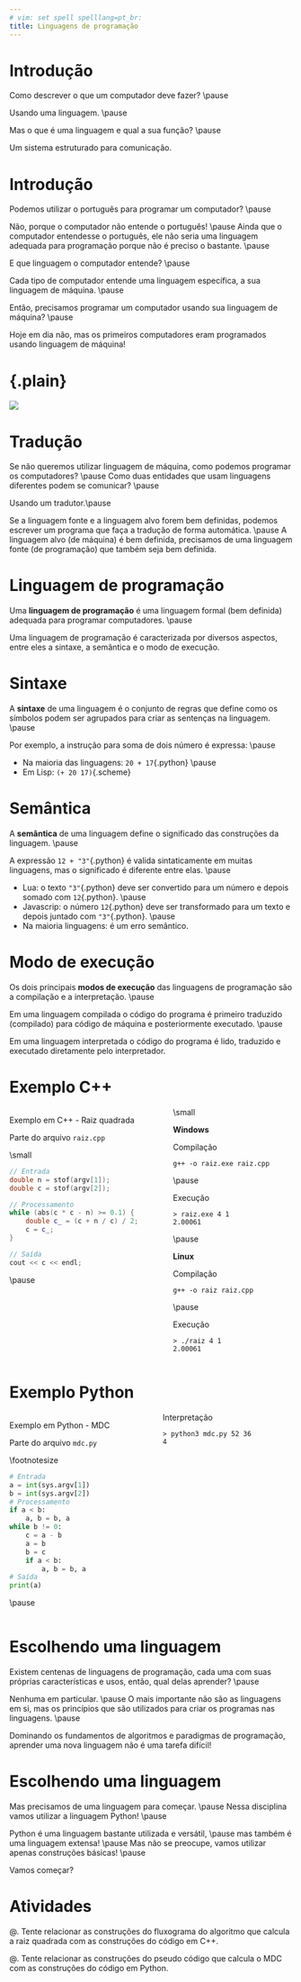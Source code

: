 ```yaml
---
# vim: set spell spelllang=pt_br:
title: Linguagens de programação
---
```


# Introdução

Como descrever o que um computador deve fazer? \pause

Usando uma linguagem. \pause

Mas o que é uma linguagem e qual a sua função? \pause

Um sistema estruturado para comunicação.


# Introdução

Podemos utilizar o português para programar um computador? \pause

Não, porque o computador não entende o português! \pause Ainda que o computador entendesse o português, ele não seria uma linguagem adequada para programação porque não é preciso o bastante. \pause

E que linguagem o computador entende? \pause

Cada tipo de computador entende uma linguagem específica, a sua linguagem de máquina. \pause

Então, precisamos programar um computador usando sua linguagem de máquina? \pause

Hoje em dia não, mas os primeiros computadores eram programados usando linguagem de máquina!

# {.plain}

![](imagens/eniac.jpeg)


# Tradução

Se não queremos utilizar linguagem de máquina, como podemos programar os computadores? \pause Como duas entidades que usam linguagens diferentes podem se comunicar? \pause

Usando um tradutor.\pause

Se a linguagem fonte e a linguagem alvo forem bem definidas, podemos escrever um programa que faça a tradução de forma automática. \pause A linguagem alvo (de máquina) é bem definida, precisamos de uma linguagem fonte (de programação) que também seja bem definida.


# Linguagem de programação

Uma **linguagem de programação** é uma linguagem formal (bem definida) adequada para programar computadores. \pause

Uma linguagem de programação é caracterizada por diversos aspectos, entre eles a sintaxe, a semântica e o modo de execução.


# Sintaxe

A **sintaxe** de uma linguagem é o conjunto de regras que define como os símbolos podem ser agrupados para criar as sentenças na linguagem. \pause

Por exemplo, a instrução para soma de dois número é expressa: \pause

- Na maioria das linguagens: `20 + 17`{.python} \pause
- Em Lisp: `(+ 20 17)`{.scheme}


# Semântica

A **semântica** de uma linguagem define o significado das construções da linguagem. \pause

A expressão `12 + "3"`{.python} é valida sintaticamente em muitas linguagens, mas o significado é diferente entre elas. \pause

- Lua: o texto `"3"`{.python} deve ser convertido para um número e depois somado com `12`{.python}. \pause
- Javascrip: o número `12`{.python} deve ser transformado para um texto e depois juntado com `"3"`{.python}. \pause
- Na maioria linguagens: é um erro semântico.


# Modo de execução

Os dois principais **modos de execução** das linguagens de programação são a compilação e a interpretação. \pause

Em uma linguagem compilada o código do programa é primeiro traduzido (compilado) para código de máquina e posteriormente executado. \pause

Em uma linguagem interpretada o código do programa é lido, traduzido e executado diretamente pelo interpretador.


# Exemplo C++

<div class="columns">
<div class="column" width="50%">

Exemplo em C++ - Raiz quadrada

Parte do arquivo `raiz.cpp`

\small

```cpp
// Entrada
double n = stof(argv[1]);
double c = stof(argv[2]);

// Processamento
while (abs(c * c - n) >= 0.1) {
    double c_ = (c + n / c) / 2;
    c = c_;
}

// Saída
cout << c << endl;
```

\pause
</div>
<div class="column" width="50%">
\small

**Windows**

Compilação

```
g++ -o raiz.exe raiz.cpp
```

\pause


Execução

```
> raiz.exe 4 1
2.00061
```

\pause

**Linux**

Compilação

```
g++ -o raiz raiz.cpp
```

\pause


Execução

```
> ./raiz 4 1
2.00061
```
</div>
</div>


# Exemplo Python

<div class="columns">
<div class="column" width="50%">

Exemplo em Python - MDC

Parte do arquivo `mdc.py`

\footnotesize

```python
# Entrada
a = int(sys.argv[1])
b = int(sys.argv[2])
# Processamento
if a < b:
    a, b = b, a
while b != 0:
    c = a - b
    a = b
    b = c
    if a < b:
        a, b = b, a
# Saída
print(a)
```

\pause
</div>
<div class="column" width="50%">
Interpretação

```
> python3 mdc.py 52 36
4
```

</div>
</div>


# Escolhendo uma linguagem

Existem centenas de linguagens de programação, cada uma com suas próprias características e usos, então, qual delas aprender? \pause

Nenhuma em particular. \pause O mais importante não são as linguagens em si, mas os princípios que são utilizados para criar os programas nas linguagens. \pause

Dominando os fundamentos de algoritmos e paradigmas de programação, aprender uma nova linguagem não é uma tarefa difícil!


# Escolhendo uma linguagem

Mas precisamos de uma linguagem para começar. \pause Nessa disciplina vamos utilizar a linguagem Python! \pause

Python é uma linguagem bastante utilizada e versátil, \pause mas também é uma linguagem extensa! \pause Mas não se preocupe, vamos utilizar apenas construções básicas! \pause

Vamos começar?


# Atividades

@. Tente relacionar as construções do fluxograma do algoritmo que calcula a raiz quadrada com as construções do código em C++.

@. Tente relacionar as construções do pseudo código que calcula o MDC com as construções do código em Python.
